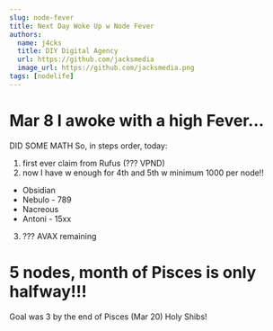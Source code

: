 ```yaml
---
slug: node-fever
title: Next Day Woke Up w Node Fever
authors:
  name: j4cks
  title: DIY Digital Agency
  url: https://github.com/jacksmedia
  image_url: https://github.com/jacksmedia.png
tags: [nodelife]
---
```

# Mar 8 I awoke with a high Fever...


DID SOME MATH
So, in steps order, today:
1. first ever claim from Rufus (??? VPND)
2. now I have w enough for 4th and 5th w minimum 1000 per node!!
- Obsidian
- Nebulo - 789
- Nacreous
- Antoni - 15xx
3. ??? AVAX remaining

# 5 nodes, month of Pisces is only halfway!!!
Goal was 3 by the end of Pisces (Mar 20) Holy Shibs!

